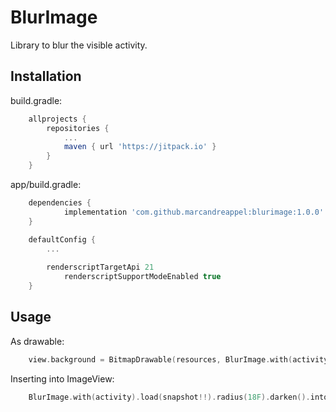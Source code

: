# BlurImage

Library to blur the visible activity.

## Installation

build.gradle:

```gradle
    allprojects {
		repositories {
			...
			maven { url 'https://jitpack.io' }
		}
	}
```

app/build.gradle:

```gradle
	dependencies {
	        implementation 'com.github.marcandreappel:blurimage:1.0.0'
	}
```

```gradle
	defaultConfig {
		...
		
		renderscriptTargetApi 21
        	renderscriptSupportModeEnabled true
	}
```

## Usage

As drawable:

```kotlin
    view.background = BitmapDrawable(resources, BlurImage.with(activity).load(snapshot!!).radius(18F).darken().imageBlur)
```

Inserting into ImageView:

```kotlin
    BlurImage.with(activity).load(snapshot!!).radius(18F).darken().into(R.id.imageView)
```
